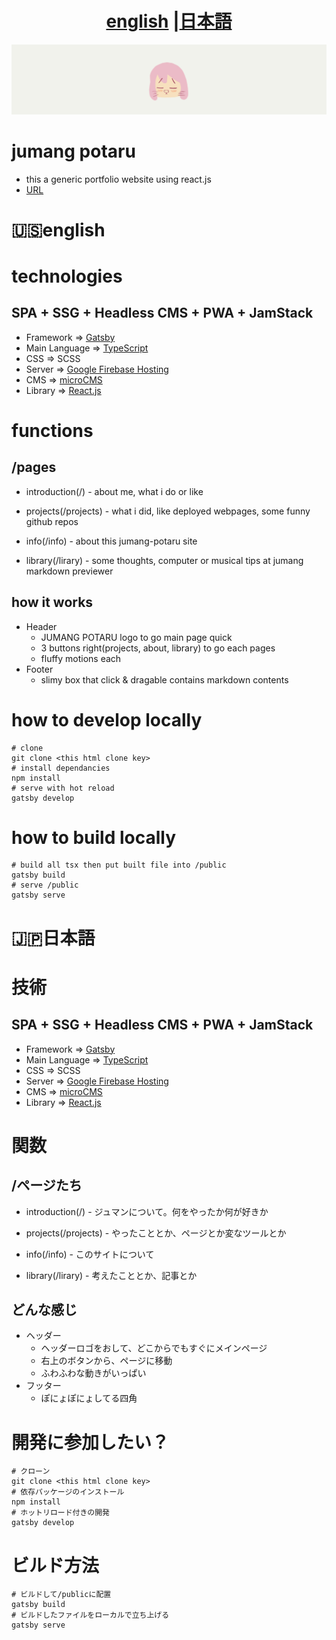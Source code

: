 
<h1 align="center"> <a href="#english">english</a> |<a href="#japanese">日本語</a></h1>

![README LOGO](_design/bk.png)
#  jumang potaru

- this a generic portfolio website using react.js
- [URL](https://jumang-potaru.dev)

<h1 align="left" id="english"> 🇺🇸english<h1>

# technologies

## SPA + SSG + Headless CMS + PWA + JamStack

- Framework => [Gatsby](https://https://www.gatsbyjs.com/)
- Main Language => [TypeScript](https://www.typescriptlang.org/)
- CSS => SCSS
- Server =>  [Google Firebase Hosting](https://firebase.google.com/)
- CMS =>  [microCMS](https://microcms.io/) 
- Library => [React.js](https://https://reactjs.org/)


# functions
## /pages
 
- introduction(/)     - about me, what i do or like

- projects(/projects) - what i did, like deployed webpages, some funny github repos

- info(/info)         - about this jumang-potaru site

- library(/lirary)    - some thoughts, computer or musical tips at jumang markdown previewer

## how it works

- Header
    - JUMANG POTARU logo to go main page quick
    - 3 buttons right(projects, about, library) to go each pages
    - fluffy motions each
- Footer
    - slimy box that click & dragable contains markdown contents

# how to develop locally
```
# clone
git clone <this html clone key>
# install dependancies
npm install
# serve with hot reload
gatsby develop 
```

# how to build locally
```
# build all tsx then put built file into /public
gatsby build
# serve /public
gatsby serve
```

<h1 align="left" id="japanese"> 🇯🇵日本語<h1>

# 技術

## SPA + SSG + Headless CMS + PWA + JamStack

- Framework => [Gatsby](https://https://www.gatsbyjs.com/)
- Main Language => [TypeScript](https://www.typescriptlang.org/)
- CSS => SCSS
- Server =>  [Google Firebase Hosting](https://firebase.google.com/)
- CMS =>  [microCMS](https://microcms.io/) 
- Library => [React.js](https://https://reactjs.org/)


# 関数
## /ページたち
 
- introduction(/)     - ジュマンについて。何をやったか何が好きか

- projects(/projects) - やったこととか、ページとか変なツールとか

- info(/info)         - このサイトについて

- library(/lirary)    - 考えたこととか、記事とか

## どんな感じ

- ヘッダー
    - ヘッダーロゴをおして、どこからでもすぐにメインページ
    - 右上のボタンから、ページに移動
    - ふわふわな動きがいっぱい
- フッター
    - ぽにょぽにょしてる四角

# 開発に参加したい？
```
# クローン
git clone <this html clone key>
# 依存パッケージのインストール
npm install
# ホットリロード付きの開発
gatsby develop 
```

# ビルド方法
```
# ビルドして/publicに配置
gatsby build
# ビルドしたファイルをローカルで立ち上げる
gatsby serve
```